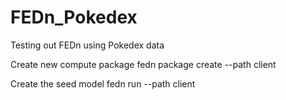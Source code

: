 # FEDn_Pokedex
Testing out FEDn using Pokedex data

Create new compute package
fedn package create --path client

Create the seed model
fedn run --path client